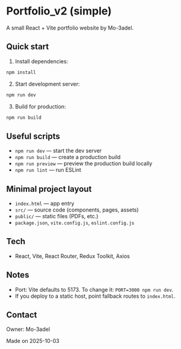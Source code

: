 # Portfolio_v2 (simple)

A small React + Vite portfolio website by Mo-3adel.

Quick start
---------

1. Install dependencies:

```bash
npm install
```

2. Start development server:

```bash
npm run dev
```

3. Build for production:

```bash
npm run build
```

Useful scripts
--------------

- `npm run dev` — start the dev server
- `npm run build` — create a production build
- `npm run preview` — preview the production build locally
- `npm run lint` — run ESLint

Minimal project layout
-----------------------

- `index.html` — app entry
- `src/` — source code (components, pages, assets)
- `public/` — static files (PDFs, etc.)
- `package.json`, `vite.config.js`, `eslint.config.js`

Tech
----

- React, Vite, React Router, Redux Toolkit, Axios

Notes
-----

- Port: Vite defaults to 5173. To change it: `PORT=3000 npm run dev`.
- If you deploy to a static host, point fallback routes to `index.html`.

Contact
-------

Owner: Mo-3adel

Made on 2025-10-03
